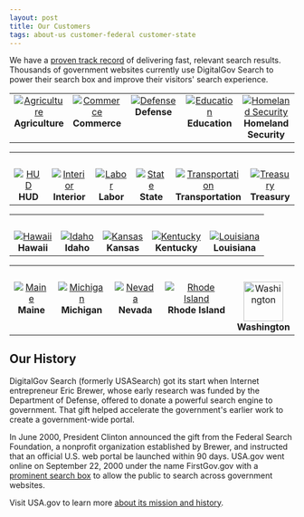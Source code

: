 ```yaml
---
layout: post
title: Our Customers
tags: about-us customer-federal customer-state
---
```


We have a [proven track record](/tagged/quote) of delivering fast, relevant search results. Thousands of government websites currently use DigitalGov Search to power their search box and improve their visitors' search experience.

<table align="center" width="100%">
<tr>
<td valign="top" align="center" width="20%"><a href="http://usdasearch.usda.gov/search?affiliate=usda&query=jobs"><img alt="Agriculture" src="https://9fddeb862c037f6d2190-f1564c64756a8cfee25b6b19953b1d23.ssl.cf2.rackcdn.com/customers-usda.png"></a><br><strong>Agriculture</strong></td>
<td valign="top" align="center" width="20%"><a href="http://search.commerce.gov/search?affiliate=commerce.gov&query=jobs"><img alt="Commerce" src="https://9fddeb862c037f6d2190-f1564c64756a8cfee25b6b19953b1d23.ssl.cf2.rackcdn.com/customers-commerce.png"></a><br><strong>Commerce</strong></td>
<td valign="top" align="center" width="20%"><a href="http://search.defense.gov/search?affiliate=defense_gov&query=jobs"><img alt="Defense" src="https://9fddeb862c037f6d2190-f1564c64756a8cfee25b6b19953b1d23.ssl.cf2.rackcdn.com/customers-defense.png"></a><br><strong>Defense</strong></td>
<td valign="top" align="center" width="20%"><a href="http://findit.ed.gov/search?affiliate=ed.gov&query=jobs"><img alt="Education" src="https://9fddeb862c037f6d2190-f1564c64756a8cfee25b6b19953b1d23.ssl.cf2.rackcdn.com/customers-education.png"></a><br><strong>Education</strong></td>
<td valign="top" align="center" width="20%"><a href="http://search.dhs.gov/search?affiliate=dhs&query=jobs"><img alt="Homeland Security" src="https://9fddeb862c037f6d2190-f1564c64756a8cfee25b6b19953b1d23.ssl.cf2.rackcdn.com/customers-dhs.png"></a><br><strong>Homeland Security</strong></td>

</tr>
</table>

<table align="center" width="96%">
<tr>
<tr><td>&nbsp;</td></tr>
<td valign="top" align="center" width="16%"><a href="http://search.usa.gov/search?affiliate=housingandurbandevelopment&query=jobs"><img alt="HUD" src="https://9fddeb862c037f6d2190-f1564c64756a8cfee25b6b19953b1d23.ssl.cf2.rackcdn.com/customers-hud.png"></a><br><strong>HUD</strong></td>
<td valign="top" align="center" width="16%"><a href="http://search.usa.gov/search?affiliate=doi.gov&query=jobs"><img alt="Interior" src="https://9fddeb862c037f6d2190-f1564c64756a8cfee25b6b19953b1d23.ssl.cf2.rackcdn.com/customers-interior.png"></a><br><strong>Interior</strong></td>
<td valign="top" align="center" width="16%"><a href="http://search.usa.gov/search?affiliate=u.s.departmentoflabor&query=jobs"><img alt="Labor" src="https://9fddeb862c037f6d2190-f1564c64756a8cfee25b6b19953b1d23.ssl.cf2.rackcdn.com/customers-labor.png"></a><br><strong>Labor</strong></td>
<td valign="top" align="center" width="16%"><a href="http://findit.state.gov/search?affiliate=dos_stategov&query=jobs"><img alt="State" src="https://9fddeb862c037f6d2190-f1564c64756a8cfee25b6b19953b1d23.ssl.cf2.rackcdn.com/customers-state.png"></a><br><strong>State</strong></td>
<td valign="top" align="center" width="16%"><a href="http://search.usa.gov/search?affiliate=usdot&query=jobs"><img alt="Transportation" src="https://9fddeb862c037f6d2190-f1564c64756a8cfee25b6b19953b1d23.ssl.cf2.rackcdn.com/customers-dot.png"></a><br><strong>Transportation</strong></td>
<td valign="top" align="center" width="16%"><a href="http://search.treasury.gov/search?affiliate=treasury&query=jobs"><img alt="Treasury" src="https://9fddeb862c037f6d2190-f1564c64756a8cfee25b6b19953b1d23.ssl.cf2.rackcdn.com/customers-treasury.png"></a><br><strong>Treasury</strong></td>
</tr>
</table>

<table align="center" width="100%">
<tr><td>&nbsp;</td></tr>
<tr>
<td valign="top" align="center"><a href="https://portal.ehawaii.gov/page/search/?q=jobs"><img alt="Hawaii" src="https://9fddeb862c037f6d2190-f1564c64756a8cfee25b6b19953b1d23.ssl.cf2.rackcdn.com/customers-hawaii.png"></a><br><strong>Hawaii</strong></td>
<td valign="top" align="center"><a href="http://www.idaho.gov/home/search_results.html?query=jobs"><img alt="Idaho" src="https://9fddeb862c037f6d2190-f1564c64756a8cfee25b6b19953b1d23.ssl.cf2.rackcdn.com/customers-idaho.png"></a><br><strong>Idaho</strong></td>
<td valign="top" align="center"><a href="http://www.kansas.gov/search/?affiliate=kansas.gov&query=jobs"><img alt="Kansas" src="https://9fddeb862c037f6d2190-f1564c64756a8cfee25b6b19953b1d23.ssl.cf2.rackcdn.com/customers-kansas.png"></a><br><strong>Kansas</strong></td>
<td valign="top" align="center"><a href="http://kentucky.gov/Pages/search.aspx?terms=jobs&affiliateId=GENERAL"><img alt="Kentucky" src="https://9fddeb862c037f6d2190-f1564c64756a8cfee25b6b19953b1d23.ssl.cf2.rackcdn.com/customers-kentucky.png"></a><br><strong>Kentucky</strong></td>
<td valign="top" align="center"><a href="http://search.usa.gov/search?affiliate=www.louisiana.gov&query=jobs"><img alt="Louisiana" src="https://9fddeb862c037f6d2190-f1564c64756a8cfee25b6b19953b1d23.ssl.cf2.rackcdn.com/customers-louisiana.png"></a><br><strong>Louisiana</strong></td>
</tr>
</table>

<table align="center" width="100%">
<tr><td>&nbsp;</td></tr>
<tr>
<td valign="top" align="center"><a href="http://www.maine.gov/searchme/search?searchquery=jobs"><img alt="Maine" src="https://9fddeb862c037f6d2190-f1564c64756a8cfee25b6b19953b1d23.ssl.cf2.rackcdn.com/customers-maine.png"></a><br><strong>Maine</strong></td>
<td valign="top" align="center"><a href="http://search.michigan.gov/search?affiliate=mi-som&query=jobs"><img alt="Michigan" src="https://9fddeb862c037f6d2190-f1564c64756a8cfee25b6b19953b1d23.ssl.cf2.rackcdn.com/customers-michigan.png"></a><br><strong>Michigan</strong></td>
<td valign="top" align="center"><a href="http://nv.gov/search.aspx?q=jobs&t=state"><img alt="Nevada" src="https://9fddeb862c037f6d2190-f1564c64756a8cfee25b6b19953b1d23.ssl.cf2.rackcdn.com/customers-nevada.png"></a><br><strong>Nevada</strong></td>
<td valign="top" align="center"><a href="http://www.ri.gov/search/?q=jobs"><img alt="Rhode Island" src="https://9fddeb862c037f6d2190-f1564c64756a8cfee25b6b19953b1d23.ssl.cf2.rackcdn.com/customers-ri.png"></a><br><strong>Rhode Island</strong></td>
<td valign="top" align="center"><a href="http://search.usa.gov/search?affiliate=accesswashington&query=jobs"><img alt="Washington" src="https://9fddeb862c037f6d2190-f1564c64756a8cfee25b6b19953b1d23.ssl.cf2.rackcdn.com/customers-washington.png" height="70"></a><br><strong>Washington</strong></td>
</tr>
</table>
<a name="history"></a>

## Our History

DigitalGov Search (formerly USASearch) got its start when Internet entrepreneur Eric Brewer, whose early research was funded by the Department of Defense, offered to donate a powerful search engine to government. That gift helped accelerate the government's earlier work to create a government-wide portal.

In June 2000, President Clinton announced the gift from the Federal Search Foundation, a nonprofit organization established by Brewer, and instructed that an official U.S. web portal be launched within 90 days. USA.gov went online on September 22, 2000 under the name FirstGov.gov with a [prominent search box](http://web.archive.org/web/20001109105200/http://www.firstgov.gov) to allow the public to search across government websites.

Visit USA.gov to learn more [about its mission and history](http://www.usa.gov/About.shtml).